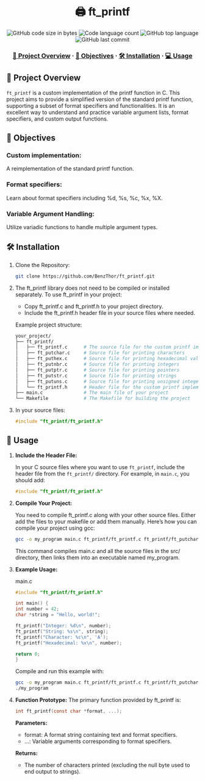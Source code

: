 <h1 align="center">
  🖨️ ft_printf
</h1>

<p align="center">
	<img alt="GitHub code size in bytes" src="https://img.shields.io/github/languages/code-size/benzThor/ft_printf?color=red" />
	<img alt="Code language count" src="https://img.shields.io/github/languages/count/benzThor/ft_printf?color=yellow" />
	<img alt="GitHub top language" src="https://img.shields.io/github/languages/top/benzThor/ft_printf?color=blue" />
	<img alt="GitHub last commit" src="https://img.shields.io/github/last-commit/benzThor/ft_printf?color=green" />
</p>

<h3 align="center">
	<a href="#-project-overview">📝 Project Overview</a>
	<span> · </span>
	<a href="#-objectives">🎯 Objectives</a>
  <span> · </span>
	<a href="#️-installation">🛠️ Installation</a>
	<span> · </span>
	<a href="#-usage">💻 Usage</a>
</h3>

## 📝 Project Overview

`ft_printf` is a custom implementation of the printf function in C. 
This project aims to provide a simplified version of the standard printf function, supporting a subset of format specifiers and functionalities. 
It is an excellent way to understand and practice variable argument lists, format specifiers, and custom output functions.

## 🎯 Objectives

### Custom implementation:

A reimplementation of the standard printf function.

### Format specifiers:

Learn about format specifiers including %d, %s, %c, %x, %X.

### Variable Argument Handling: 

Utilize variadic functions to handle multiple argument types.

## 🛠️ Installation

1. Clone the Repository:
    ```bash
    git clone https://github.com/BenzThor/ft_printf.git
    ```
  
2. The ft_printf library does not need to be compiled or installed separately. To use ft_printf in your project:
   - Copy ft_printf.c and ft_printf.h to your project directory.
   - Include the ft_printf.h header file in your source files where needed.
   
   Example project structure:
    ```bash
    your_project/
    ├── ft_printf/
    │   ├── ft_printf.c      # The source file for the custom printf implementation
    │   ├── ft_putchar.c     # Source file for printing characters
    │   ├── ft_puthex.c      # Source file for printing hexadecimal values
    │   ├── ft_putnbr.c      # Source file for printing integers
    │   ├── ft_putptr.c      # Source file for printing pointers
    │   ├── ft_putstr.c      # Source file for printing strings
    │   ├── ft_putuns.c      # Source file for printing unsigned integers
    │   └── ft_printf.h      # Header file for the custom printf implementation
    ├── main.c               # The main file of your project
    └── Makefile             # The Makefile for building the project
    ```
4. In your source files:

    ```c
    #include "ft_printf/ft_printf.h"
    ```

## 🚀 Usage

1. **Include the Header File:**

   In your C source files where you want to use `ft_printf`, include the header file from the `ft_printf/` directory. For example, in `main.c`, you should add:
   
   ```c
   #include "ft_printf/ft_printf.h"
   ```

2. **Compile Your Project:**

   You need to compile ft_printf.c along with your other source files. Either add the files to your makefile or add them manually. Here’s how you can compile your project using gcc:
   
   ```bash
   gcc -o my_program main.c ft_printf/ft_printf.c ft_printf/ft_putchar.c ft_printf/ft_puthex.c ft_printf/ft_putnbr.c ft_printf/ft_putptr.c ft_printf/ft_putstr.c ft_printf/ft_putuns.c
   ```
   
   This command compiles main.c and all the source files in the src/ directory, then links them into an executable named my_program.

3. **Example Usage:**

   main.c
      
    ```c
    #include "ft_printf/ft_printf.h"

    int main() {
    int number = 42;
    char *string = "Hello, world!";
    
    ft_printf("Integer: %d\n", number);
    ft_printf("String: %s\n", string);
    ft_printf("Character: %c\n", 'A');
    ft_printf("Hexadecimal: %x\n", number);
    
    return 0;
    }
   ```

   Compile and run this example with:
   
   ```bash
   gcc -o my_program main.c ft_printf/ft_printf.c ft_printf/ft_putchar.c ft_printf/ft_puthex.c ft_printf/ft_putnbr.c ft_printf/ft_putptr.c ft_printf/ft_putstr.c ft_printf/ft_putuns.c
   ./my_program
   ```

   

5. **Function Prototype:**
   The primary function provided by ft_printf is:
   
   ```c
   int ft_printf(const char *format, ...);
   ```
   
   **Parameters:**
   
   - format: A format string containing text and format specifiers.
   - ...: Variable arguments corresponding to format specifiers.
  
   **Returns:**
   - The number of characters printed (excluding the null byte used to end output to strings).
